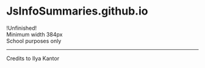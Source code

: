 # JsInfoSummaries.github.io
!Unfinished! <br>
Minimum width 384px <br>
School purposes only
<hr>
Credits to Ilya Kantor
